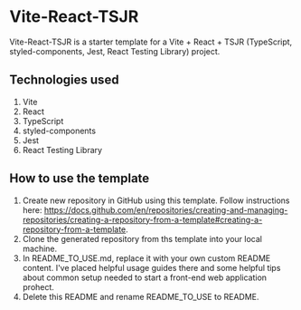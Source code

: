 # Vite-React-TSJR

Vite-React-TSJR is a starter template for a Vite + React + TSJR (TypeScript, styled-components, Jest, React Testing Library) project.

## Technologies used

1. Vite
2. React
3. TypeScript
4. styled-components
5. Jest
6. React Testing Library

## How to use the template

1. Create new repository in GitHub using this template. Follow instructions here: https://docs.github.com/en/repositories/creating-and-managing-repositories/creating-a-repository-from-a-template#creating-a-repository-from-a-template.
2. Clone the generated repository from ths template into your local machine.
3. In README_TO_USE.md, replace it with your own custom README content. I've placed helpful usage guides there and some helpful tips about common setup needed to start a front-end web application prohect.
4. Delete this README and rename README_TO_USE to README.
